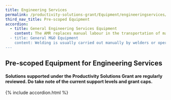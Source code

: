 ```yaml
---
title: Engineering Services
permalink: /productivity-solutions-grant/Equipment/engineeringservices/
third_nav_title: Pre-scoped Equipment
accordion:
  - title: General Engineering Services Equipment
    content: The AMR replaces manual labour in the transportation of materials and semi/fully completed products around the factory floor during production process. As a collaborative robot for automated internal transportation, AMR comes with autonomous functions to identify obstacles and navigate around factory floor without need for markers or coming to a complete stop for an extended period. Grant support80% of cost of equipment, up to $30,000 grantPurchase of pre-owned/used equipment not supportable<br/><br/><a href='/productivity-solutions-grant/solutionrepo/solution28' target='_blank' style='color:#037e8a'>Autonomous Mobile Robot</a><br/><br/><br/>A probing system consists of the following attached to CNC machining centerWork Piece Touch Probe Work piece measurement/referencing Tool Setting Probe Tool setting, length, radius, breakage detectionSoftware Creates measurement program for probes on standard geometries and free-form surfaces, generates QC alerts and reportsImplementation Equipment configuration, trainingGrant support 80% of cost of probing system, up to $30,000 grant cap<br/><br/><a href='/productivity-solutions-grant/solutionrepo/solution95' target='_blank' style='color:#037e8a'>Probing System</a><br/><br/><br/>Vertical storage and retrieval system designed to save floor space, maximise vertical space for inventory storage and improve productivity for goods picking. The Carousel consists of carriers that rotate vertically and deliver stored inventory (e.g. spare parts, small parcels, electronic components) to the operator on the ground.Grant support 80% of cost of equipment, up to $30,000 grant<br/><br/><a href='/productivity-solutions-grant/solutionrepo/solution169' target='_blank' style='color:#037e8a'>Vertical Carousel</a><br/><br/><br/>The hydraulic nut tensioning or hydraulic torqueing wrench is used for bolting, especially in tight spaces. It prevents damage and unnecessary stress due to overtightening. Time and manpower is saved during operation.<br/><br/><a href='/productivity-solutions-grant/solutionrepo/solution962' target='_blank' style='color:#037e8a'>Hydraulic Nut Tensioning/ Hydraulic Torqueing Wrench</a><br/><br/><br/>Consists of digital welding machines (hardware) and management software- Compute actual real-time output of voltage, reducing manual recording and computing- Allow real-time monitoring of multiple weld stations to ensure welding works are compliant - Provide data logging to track welders' performance/ productivity- Monitor power consumption and consumables- User can pre-set/control welding parameters and optimise voltage applied<br/><br/><a href='/productivity-solutions-grant/solutionrepo/solution1294' target='_blank' style='color:#037e8a'>Digital Welding Equipment </a><br/><br/><br/>The flange facer is a cutting tool which prepares flange faces to ensure they have a perfect seal when assembled. This ensures the integrity of the flange joint for operations. The flange facer is usually pneumatically powered. Time is saved during operation as there can be less rework.<br/><br/><a href='/productivity-solutions-grant/solutionrepo/solution1477' target='_blank' style='color:#037e8a'>Flange Facer</a><br/><br/><br/>The electrically powered torque multiplier is a compact and lightweight tool that provides repeatable precision when tightening bolts. The torque and angle settings are determined on the display which enables a convenient way of controlling the tool. Time is also saved during operation.<br/><br/><a href='/productivity-solutions-grant/solutionrepo/solution1478' target='_blank' style='color:#037e8a'>Torque Multiplier</a><br/><br/><br/>The bristle blaster/ cup brush/ power brush is a handheld tool that is used for surface preparation to effectively remove corrosion and coatings. The bristle wire tips are heat-treated to promote corrosion removal capability and prepare surface roughness up to 120micron. Time is also saved during operation.<br/><br/><a href='/productivity-solutions-grant/solutionrepo/solution1479' target='_blank' style='color:#037e8a'>Bristle Blaster / Cup Brush / Power Brush</a><br/><br/><br/>The flange spreader aids the process of separation of two connecting flanges for the replacement of the flange gasket. It aids the maintenance of flange joints through a safe and efficient way.<br/><br/><a href='/productivity-solutions-grant/solutionrepo/solution1480' target='_blank' style='color:#037e8a'>Automatic Flange Spreader</a><br/><br/><br/>The automatic nut splitter is used to cut through nuts within seconds. It is very useful for removing corroded nuts where a torque tool is unable to loosen the nut. It is also safer to operate as there are no open flames unlike using traditional torching. The risk of the operator injuring his hands is also lower as compared to using hammar and chisel. Time is also saved during operation.<br/><br/><a href='/productivity-solutions-grant/solutionrepo/solution1481' target='_blank' style='color:#037e8a'>Automatic Nut Splitter</a><br/><br/><br/>The automated labelling machine replaces manual labelling and can be used for drums, tin cans or carboy, where applicable. Each machine can be customised to fit the unit requirement for eg. standard 200L/120L drum or 1L/3L tin cans/jerry cans.<br/><br/><a href='/productivity-solutions-grant/solutionrepo/solution2079' target='_blank' style='color:#037e8a'>Automated Labelling Machine </a><br/><br/><br/>Semi-automated or automated filling machine replaces manual filling of liquid into drums/pallet IBC, tin cans or carboy. Machine can be customised to fit the unit requirement e.g. standard 200L/120L drum or 1L/3L tin/jerry cans.Semi-automatic = Operator is largely involved in the process (e.g. place container under nozzles, start the process via switch and transfer container to the next process)Fully automatic = Operator ensures settings are correct, minimal mechanical adjustments required<br/><br/><a href='/productivity-solutions-grant/solutionrepo/solution2080' target='_blank' style='color:#037e8a'>Liquid Filling Machine</a><br/><br/><br/>The explosion proof high pressure industrial vacuum cleaner can handle wet and dry dirt, debris, metal chippings, and liquids. It is a more efficient method of cleaning up at the worksite compared to manual means. Time and manpower reliance can be reduced.<br/><br/><a href='/productivity-solutions-grant/solutionrepo/solution2081' target='_blank' style='color:#037e8a'>High pressure industrial vacuum cleaner</a><br/><br/><br/>The high pressure rotating head features a nozzle that rotates and swivels with high flow rates at a high operating pressure. It can be fixed to various rotors and extensions to cater for cleaning different tanks/vessels. Time and manpower reliance can be reduced when using this equipment.<br/><br/><a href='/productivity-solutions-grant/solutionrepo/solution2082' target='_blank' style='color:#037e8a'>High Pressure Rotating Head</a><br/>
  - title: General M&O Equipment
    content: Welding is usually carried out manually by welders or operators of an auto welding carriage. An auto welding carriage mounted to the side-wall can do multiple welding jobs at once, similar to a panel line system with 1 unit being the Master control while the remaining units (min. 2) follow suit using wireless communication. Production line with either 6 or 12 units will only require 1 to 2 welding operators per shift to operate the Master machine while monitoring the overall welding job.<br/><br/><a href='/productivity-solutions-grant/solutionrepo/solution1966' target='_blank' style='color:#037e8a'>Auto Welding Carriage</a><br/>
---
```


## Pre-scoped Equipment for Engineering Services

#### Solutions supported under the Productivity Solutions Grant are regularly reviewed. Do take note of the current support levels and grant caps.

{% include accordion.html %}

<!-- <meta http-equiv="REFRESH" content="0;url=https://www.gobusiness.gov.sg/productivity-solutions-grant/"> -->